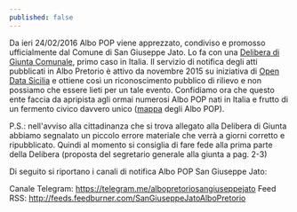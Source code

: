 ```yaml
---
published: false
---
```


Da ieri 24/02/2016 Albo POP viene apprezzato, condiviso e promosso ufficialmente dal Comune di San Giuseppe Jato. Lo fa con una [Delibera di Giunta Comunale](http://156.54.128.62/sgjato/mc/mc_p_dettaglio.php?id_pubbl=1614), primo caso in Italia. Il servizio di notifica degli atti pubblicati in Albo Pretorio è attivo da novembre 2015 su iniziativa di [Open Data Sicilia](opendatasiclia.it) e ottiene così un riconoscimento pubblico di rilievo e non possiamo che essere lieti per un tale evento. Confidiamo ora che questo ente faccia da apripista agli ormai numerosi Albo POP nati in Italia e frutto di un fermento civico davvero unico ([mappa](http://umap.openstreetmap.fr/it/map/albo-pop_64767#6/41.870/12.942) degli Albo POP). 

P.S.: nell'avviso alla cittadinanza che si trova allegato alla Delibera di Giunta abbiamo segnalato un piccolo errore materiale che verrà a giorni corretto e ripubblicato. Quindi al momento si consiglia di fare fede alla prima parte della Delibera (proposta del segretario generale alla giunta a pag. 2-3)

Di seguito si riportano i canali di notifica Albo POP San Giuseppe Jato:

Canale Telegram: https://telegram.me/albopretoriosangiuseppejato
Feed RSS: http://feeds.feedburner.com/SanGiuseppeJatoAlboPretorio


